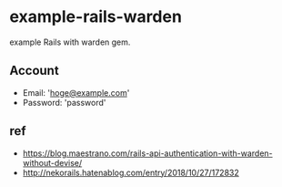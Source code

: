 # example-rails-warden

example Rails with warden gem.

## Account

- Email: 'hoge@example.com'
- Password: 'password'

## ref

- https://blog.maestrano.com/rails-api-authentication-with-warden-without-devise/
- http://nekorails.hatenablog.com/entry/2018/10/27/172832

